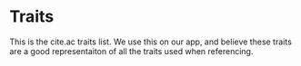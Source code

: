 # Traits

This is the cite.ac traits list. We use this on our app, and believe these traits
are a good representaiton of all the traits used when referencing.